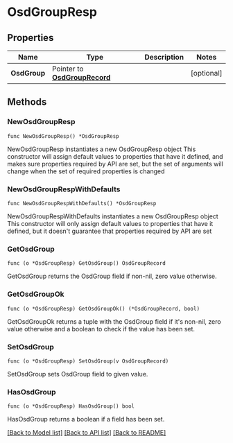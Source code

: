 # OsdGroupResp

## Properties

Name | Type | Description | Notes
------------ | ------------- | ------------- | -------------
**OsdGroup** | Pointer to [**OsdGroupRecord**](OsdGroupRecord.md) |  | [optional] 

## Methods

### NewOsdGroupResp

`func NewOsdGroupResp() *OsdGroupResp`

NewOsdGroupResp instantiates a new OsdGroupResp object
This constructor will assign default values to properties that have it defined,
and makes sure properties required by API are set, but the set of arguments
will change when the set of required properties is changed

### NewOsdGroupRespWithDefaults

`func NewOsdGroupRespWithDefaults() *OsdGroupResp`

NewOsdGroupRespWithDefaults instantiates a new OsdGroupResp object
This constructor will only assign default values to properties that have it defined,
but it doesn't guarantee that properties required by API are set

### GetOsdGroup

`func (o *OsdGroupResp) GetOsdGroup() OsdGroupRecord`

GetOsdGroup returns the OsdGroup field if non-nil, zero value otherwise.

### GetOsdGroupOk

`func (o *OsdGroupResp) GetOsdGroupOk() (*OsdGroupRecord, bool)`

GetOsdGroupOk returns a tuple with the OsdGroup field if it's non-nil, zero value otherwise
and a boolean to check if the value has been set.

### SetOsdGroup

`func (o *OsdGroupResp) SetOsdGroup(v OsdGroupRecord)`

SetOsdGroup sets OsdGroup field to given value.

### HasOsdGroup

`func (o *OsdGroupResp) HasOsdGroup() bool`

HasOsdGroup returns a boolean if a field has been set.


[[Back to Model list]](../README.md#documentation-for-models) [[Back to API list]](../README.md#documentation-for-api-endpoints) [[Back to README]](../README.md)


